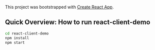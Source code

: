 This project was bootstrapped with [Create React App](https://github.com/facebookincubator/create-react-app).


## Quick Overview: How to run react-client-demo

```sh
cd react-client-demo
npm install
npm start
```

